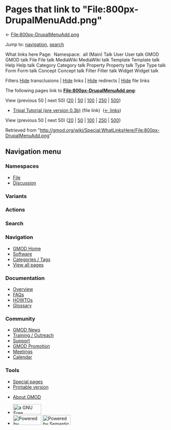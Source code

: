 <div id="mw-page-base" class="noprint">

</div>

<div id="mw-head-base" class="noprint">

</div>

<div id="content" class="mw-body" role="main">

<span id="top"></span>

<div id="mw-js-message" style="display:none;">

</div>



# <span dir="auto">Pages that link to "File:800px-DrupalMenuAdd.png"</span>

<div id="bodyContent">

<div id="contentSub">

←
[File:800px-DrupalMenuAdd.png](/wiki/File:800px-DrupalMenuAdd.png "File:800px-DrupalMenuAdd.png")

</div>

<div id="jump-to-nav" class="mw-jump">

Jump to: [navigation](#mw-navigation), [search](#p-search)

</div>

<div id="mw-content-text">

What links here Page:  Namespace:  all (Main) Talk User User talk GMOD
GMOD talk File File talk MediaWiki MediaWiki talk Template Template talk
Help Help talk Category Category talk Property Property talk Type Type
talk Form Form talk Concept Concept talk Filter Filter talk Widget
Widget talk

Filters
[Hide](/mediawiki/index.php?title=Special:WhatLinksHere/File:800px-DrupalMenuAdd.png&hidetrans=1 "Special:WhatLinksHere/File:800px-DrupalMenuAdd.png")
transclusions \|
[Hide](/mediawiki/index.php?title=Special:WhatLinksHere/File:800px-DrupalMenuAdd.png&hidelinks=1 "Special:WhatLinksHere/File:800px-DrupalMenuAdd.png")
links \|
[Hide](/mediawiki/index.php?title=Special:WhatLinksHere/File:800px-DrupalMenuAdd.png&hideredirs=1 "Special:WhatLinksHere/File:800px-DrupalMenuAdd.png")
redirects \|
[Hide](/mediawiki/index.php?title=Special:WhatLinksHere/File:800px-DrupalMenuAdd.png&hideimages=1 "Special:WhatLinksHere/File:800px-DrupalMenuAdd.png")
file links

The following pages link to
**[File:800px-DrupalMenuAdd.png](/wiki/File:800px-DrupalMenuAdd.png "File:800px-DrupalMenuAdd.png")**:

View (previous 50 \| next 50)
([20](/mediawiki/index.php?title=Special:WhatLinksHere/File:800px-DrupalMenuAdd.png&limit=20 "Special:WhatLinksHere/File:800px-DrupalMenuAdd.png")
\|
[50](/mediawiki/index.php?title=Special:WhatLinksHere/File:800px-DrupalMenuAdd.png&limit=50 "Special:WhatLinksHere/File:800px-DrupalMenuAdd.png")
\|
[100](/mediawiki/index.php?title=Special:WhatLinksHere/File:800px-DrupalMenuAdd.png&limit=100 "Special:WhatLinksHere/File:800px-DrupalMenuAdd.png")
\|
[250](/mediawiki/index.php?title=Special:WhatLinksHere/File:800px-DrupalMenuAdd.png&limit=250 "Special:WhatLinksHere/File:800px-DrupalMenuAdd.png")
\|
[500](/mediawiki/index.php?title=Special:WhatLinksHere/File:800px-DrupalMenuAdd.png&limit=500 "Special:WhatLinksHere/File:800px-DrupalMenuAdd.png"))

- [Tripal Tutorial (pre version
  0.3b)](/wiki/Tripal_Tutorial_(pre_version_0.3b) "Tripal Tutorial (pre version 0.3b)")
  (file link) ‎ <span class="mw-whatlinkshere-tools">([←
  links](/mediawiki/index.php?title=Special:WhatLinksHere&target=Tripal+Tutorial+%28pre+version+0.3b%29 "Special:WhatLinksHere"))</span>

View (previous 50 \| next 50)
([20](/mediawiki/index.php?title=Special:WhatLinksHere/File:800px-DrupalMenuAdd.png&limit=20 "Special:WhatLinksHere/File:800px-DrupalMenuAdd.png")
\|
[50](/mediawiki/index.php?title=Special:WhatLinksHere/File:800px-DrupalMenuAdd.png&limit=50 "Special:WhatLinksHere/File:800px-DrupalMenuAdd.png")
\|
[100](/mediawiki/index.php?title=Special:WhatLinksHere/File:800px-DrupalMenuAdd.png&limit=100 "Special:WhatLinksHere/File:800px-DrupalMenuAdd.png")
\|
[250](/mediawiki/index.php?title=Special:WhatLinksHere/File:800px-DrupalMenuAdd.png&limit=250 "Special:WhatLinksHere/File:800px-DrupalMenuAdd.png")
\|
[500](/mediawiki/index.php?title=Special:WhatLinksHere/File:800px-DrupalMenuAdd.png&limit=500 "Special:WhatLinksHere/File:800px-DrupalMenuAdd.png"))

</div>

<div class="printfooter">

Retrieved from
"<http://gmod.org/wiki/Special:WhatLinksHere/File:800px-DrupalMenuAdd.png>"

</div>

<div id="catlinks" class="catlinks catlinks-allhidden">

</div>

<div class="visualClear">

</div>

</div>

</div>

<div id="mw-navigation">

## Navigation menu

<div id="mw-head">



<div id="left-navigation">

<div id="p-namespaces" class="vectorTabs" role="navigation"
aria-labelledby="p-namespaces-label">

### Namespaces

- <span id="ca-nstab-image"><a href="/wiki/File:800px-DrupalMenuAdd.png" accesskey="c"
  title="View the file page [c]">File</a></span>
- <span id="ca-talk"><a
  href="/mediawiki/index.php?title=File_talk:800px-DrupalMenuAdd.png&amp;action=edit&amp;redlink=1"
  accesskey="t"
  title="Discussion about the content page [t]">Discussion</a></span>

</div>

<div id="p-variants" class="vectorMenu emptyPortlet" role="navigation"
aria-labelledby="p-variants-label">

### 

### Variants[](#)

<div class="menu">

</div>

</div>

</div>

<div id="right-navigation">



<div id="p-cactions" class="vectorMenu emptyPortlet" role="navigation"
aria-labelledby="p-cactions-label">

### Actions[](#)

<div class="menu">

</div>

</div>

<div id="p-search" role="search">

### Search

<div id="simpleSearch">

</div>

</div>

</div>

</div>

<div id="mw-panel">

<div id="p-logo" role="banner">

<a href="/wiki/Main_Page"
style="background-image: url(http://gmod.org/images/GMOD-cogs.png);"
title="Visit the main page"></a>

</div>

<div id="p-Navigation" class="portal" role="navigation"
aria-labelledby="p-Navigation-label">

### Navigation

<div class="body">

- <span id="n-GMOD-Home">[GMOD Home](/wiki/Main_Page)</span>
- <span id="n-Software">[Software](/wiki/GMOD_Components)</span>
- <span id="n-Categories-.2F-Tags">[Categories /
  Tags](/wiki/Categories)</span>
- <span id="n-View-all-pages">[View all
  pages](/wiki/Special:AllPages)</span>

</div>

</div>

<div id="p-Documentation" class="portal" role="navigation"
aria-labelledby="p-Documentation-label">

### Documentation

<div class="body">

- <span id="n-Overview">[Overview](/wiki/Overview)</span>
- <span id="n-FAQs">[FAQs](/wiki/Category:FAQ)</span>
- <span id="n-HOWTOs">[HOWTOs](/wiki/Category:HOWTO)</span>
- <span id="n-Glossary">[Glossary](/wiki/Glossary)</span>

</div>

</div>

<div id="p-Community" class="portal" role="navigation"
aria-labelledby="p-Community-label">

### Community

<div class="body">

- <span id="n-GMOD-News">[GMOD News](/wiki/GMOD_News)</span>
- <span id="n-Training-.2F-Outreach">[Training /
  Outreach](/wiki/Training_and_Outreach)</span>
- <span id="n-Support">[Support](/wiki/Support)</span>
- <span id="n-GMOD-Promotion">[GMOD
  Promotion](/wiki/GMOD_Promotion)</span>
- <span id="n-Meetings">[Meetings](/wiki/Meetings)</span>
- <span id="n-Calendar">[Calendar](/wiki/Calendar)</span>

</div>

</div>

<div id="p-tb" class="portal" role="navigation"
aria-labelledby="p-tb-label">

### Tools

<div class="body">

- <span id="t-specialpages"><a href="/wiki/Special:SpecialPages" accesskey="q"
  title="A list of all special pages [q]">Special pages</a></span>
- <span id="t-print"><a
  href="/mediawiki/index.php?title=Special:WhatLinksHere/File:800px-DrupalMenuAdd.png&amp;printable=yes"
  rel="alternate" accesskey="p"
  title="Printable version of this page [p]">Printable version</a></span>

</div>

</div>

</div>

</div>

<div id="footer" role="contentinfo">

- <span id="footer-places-about">[About
  GMOD](/wiki/GMOD:About "GMOD:About")</span>

<!-- -->

- <span id="footer-copyrightico">[<img src="http://www.gnu.org/graphics/gfdl-logo-small.png" width="88"
  height="31" alt="a GNU Free Documentation License" />](http://www.gnu.org/licenses/fdl-1.3.html)</span>
- <span id="footer-poweredbyico">[<img src="/mediawiki/skins/common/images/poweredby_mediawiki_88x31.png"
  width="88" height="31" alt="Powered by MediaWiki" />](//www.mediawiki.org/)
  [<img
  src="/mediawiki/extensions/SemanticMediaWiki/includes/../resources/images/smw_button.png"
  width="88" height="31" alt="Powered by Semantic MediaWiki" />](https://www.semantic-mediawiki.org/wiki/Semantic_MediaWiki)</span>

<div style="clear:both">

</div>

</div>
